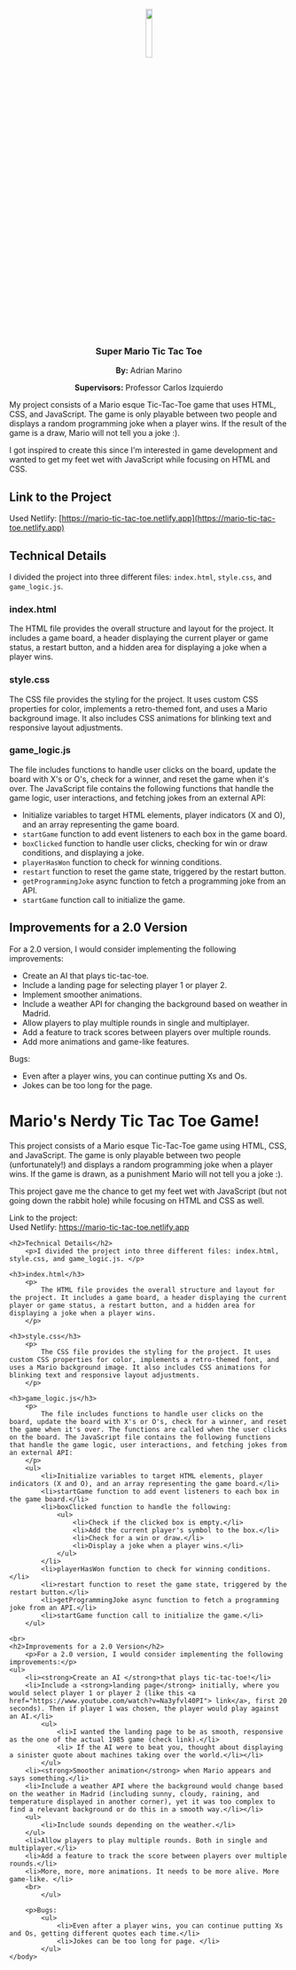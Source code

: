 <p align="center">
  <p align="center">
  <img src="https://cdn.pixabay.com/photo/2021/02/11/15/40/mario-6005703_1280.png", width = "15%">
<h3 align="center">Super Mario  Tic Tac Toe</h3>
<p align="center"><b>By:</b> Adrian Marino</p>
<p align="center"><b>Supervisors:</b> Professor Carlos Izquierdo</b></p>


My project consists of a Mario esque Tic-Tac-Toe game that uses HTML, CSS, and JavaScript. The game is only playable between two people and displays a random programming joke when a player wins. If the result of the game is a draw, Mario will not tell you a joke :).

I got inspired to create this since I'm interested in game development and wanted to get my feet wet with JavaScript while focusing on HTML and CSS.

## Link to the Project
Used Netlify: [https://mario-tic-tac-toe.netlify.app](https://mario-tic-tac-toe.netlify.app)

## Technical Details

I divided the project into three different files: `index.html`, `style.css`, and `game_logic.js`.

### index.html

The HTML file provides the overall structure and layout for the project. It includes a game board, a header displaying the current player or game status, a restart button, and a hidden area for displaying a joke when a player wins.

### style.css

The CSS file provides the styling for the project. It uses custom CSS properties for color, implements a retro-themed font, and uses a Mario background image. It also includes CSS animations for blinking text and responsive layout adjustments.

### game_logic.js

The file includes functions to handle user clicks on the board, update the board with X's or O's, check for a winner, and reset the game when it's over. The JavaScript file contains the following functions that handle the game logic, user interactions, and fetching jokes from an external API:

- Initialize variables to target HTML elements, player indicators (X and O), and an array representing the game board.
- `startGame` function to add event listeners to each box in the game board.
- `boxClicked` function to handle user clicks, checking for win or draw conditions, and displaying a joke.
- `playerHasWon` function to check for winning conditions.
- `restart` function to reset the game state, triggered by the restart button.
- `getProgrammingJoke` async function to fetch a programming joke from an API.
- `startGame` function call to initialize the game.

## Improvements for a 2.0 Version

For a 2.0 version, I would consider implementing the following improvements:

- Create an AI that plays tic-tac-toe.
- Include a landing page for selecting player 1 or player 2.
- Implement smoother animations.
- Include a weather API for changing the background based on weather in Madrid.
- Allow players to play multiple rounds in single and multiplayer.
- Add a feature to track scores between players over multiple rounds.
- Add more animations and game-like features.

Bugs:
- Even after a player wins, you can continue putting Xs and Os.
- Jokes can be too long for the page.


<body>
    <h1>Mario's Nerdy Tic Tac Toe Game!</h1>
        <p>This project consists of a Mario esque Tic-Tac-Toe game using HTML, CSS, and JavaScript. The game is only playable between two people (unfortunately!) and displays a random programming joke when a player wins. If the game is drawn, as a punishment Mario will not tell you a joke :).</p>
        <p>This project gave me the chance to get my feet wet with JavaScript (but not going down the rabbit hole) while focusing on HTML and CSS as well.</p>
    Link to the project:<br>
      Used Netlify: <a href="https://mario-tic-tac-toe.netlify.app"> https://mario-tic-tac-toe.netlify.app</a>
   
    <h2>Technical Details</h2>
        <p>I divided the project into three different files: index.html, style.css, and game_logic.js. </p>

    <h3>index.html</h3>
        <p> 
            The HTML file provides the overall structure and layout for the project. It includes a game board, a header displaying the current player or game status, a restart button, and a hidden area for displaying a joke when a player wins.
        </p>
            
    <h3>style.css</h3>
        <p>
            The CSS file provides the styling for the project. It uses custom CSS properties for color, implements a retro-themed font, and uses a Mario background image. It also includes CSS animations for blinking text and responsive layout adjustments.
        </p>

    <h3>game_logic.js</h3>
        <p>
            The file includes functions to handle user clicks on the board, update the board with X's or O's, check for a winner, and reset the game when it's over. The functions are called when the user clicks on the board. The JavaScript file contains the following functions that handle the game logic, user interactions, and fetching jokes from an external API:
        </p>
        <ul>
            <li>Initialize variables to target HTML elements, player indicators (X and O), and an array representing the game board.</li>
            <li>startGame function to add event listeners to each box in the game board.</li>
            <li>boxClicked function to handle the following:
                <ul>
                    <li>Check if the clicked box is empty.</li>
                    <li>Add the current player's symbol to the box.</li>
                    <li>Check for a win or draw.</li>
                    <li>Display a joke when a player wins.</li>
                </ul>
            </li>
            <li>playerHasWon function to check for winning conditions.</li>
            <li>restart function to reset the game state, triggered by the restart button.</li>
            <li>getProgrammingJoke async function to fetch a programming joke from an API.</li>
            <li>startGame function call to initialize the game.</li>
        </ul>

    <br>
    <h2>Improvements for a 2.0 Version</h2>
        <p>For a 2.0 version, I would consider implementing the following improvements:</p>
    <ul>
        <li><strong>Create an AI </strong>that plays tic-tac-toe!</li>
        <li>Include a <strong>landing page</strong> initially, where you would select player 1 or player 2 (like this <a href="https://www.youtube.com/watch?v=Na3yfvl40PI"> link</a>, first 20 seconds). Then if player 1 was chosen, the player would play against an AI.</li>
            <ul>
                <li>I wanted the landing page to be as smooth, responsive as the one of the actual 1985 game (check link).</li>
                <li> If the AI were to beat you, thought about displaying a sinister quote about machines taking over the world.</li></li>
            </ul>
        <li><strong>Smoother animation</strong> when Mario appears and says something.</li>
        <li>Include a weather API where the background would change based on the weather in Madrid (including sunny, cloudy, raining, and temperature displayed in another corner), yet it was too complex to find a relevant background or do this in a smooth way.</li></li>
        <ul>
            <li>Include sounds depending on the weather.</li>
        </ul>
        <li>Allow players to play multiple rounds. Both in single and multiplayer.</li>
        <li>Add a feature to track the score between players over multiple rounds.</li>
        <li>More, more, more animations. It needs to be more alive. More game-like. </li>
        <br>
            </ul>

        <p>Bugs:
            <ul>
                <li>Even after a player wins, you can continue putting Xs and Os, getting different quotes each time.</li>
                <li>Jokes can be too long for page. </li>
            </ul>
    </body>
</html>
